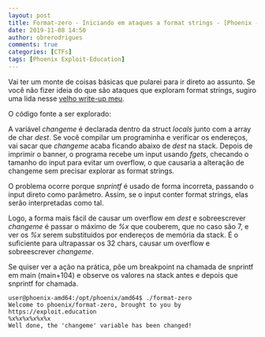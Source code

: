 ```yaml
---
layout: post
title: Format-zero - Iniciando em ataques a format strings - [Phoenix - Exploit-Education]
date: 2019-11-08 14:50
author: obrerodrigues
comments: true
categories: [CTFs]
tags: [Phoenix Exploit-Education]
---
```

Vai ter um monte de coisas básicas que pularei para ir direto ao assunto. Se você não fizer ideia do que são ataques que exploram format strings, sugiro uma lida nesse [velho write-up meu](https://brerodrigues.github.io/ctfs/level-5-overthewire-ctf-narnia-write-up).

O código fonte a ser explorado:

<script src="https://gist.github.com/brerodrigues/0a35c66090d7ff1fe6b08dfed2b8a3f7.js"></script>

A variável *changeme* é declarada dentro da struct *locals* junto com a array de char *dest*. Se você compilar um programinha e verificar os endereços, vai sacar que *changeme* acaba ficando abaixo de *dest* na stack. Depois de imprimir o banner, o programa recebe um input usando *fgets*, checando o tamanho do input para evitar um overflow, o que causaria a alteração de changeme sem precisar explorar as format strings.

O problema ocorre porque *snprintf* é usado de forma incorreta, passando o input direto como parâmetro. Assim, se o input conter format strings, elas serão interpretadas como tal.

Logo, a forma mais fácil de causar um overflow em *dest* e sobreescrever *changeme* é passar o máximo de *%x* que couberem, que no caso são 7, e ver os *%x* serem substituidos por endereços de memória da stack. É o suficiente para ultrapassar os 32 chars, causar um overflow e sobreescrever *changeme*.

Se quiser ver a ação na prática, põe um breakpoint na chamada de snprintf em main (main+104) e observe os valores na stack antes e depois que snprintf for chamada.
```
user@phoenix-amd64:/opt/phoenix/amd64$ ./format-zero 
Welcome to phoenix/format-zero, brought to you by https://exploit.education
%x%x%x%x%x%x
Well done, the 'changeme' variable has been changed!
```
